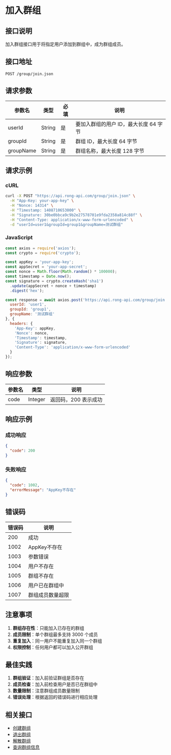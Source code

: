 # 加入群组

## 接口说明

加入群组接口用于将指定用户添加到群组中，成为群组成员。

## 接口地址

```
POST /group/join.json
```

## 请求参数

| 参数名 | 类型 | 必填 | 说明 |
|--------|------|------|------|
| userId | String | 是 | 要加入群组的用户 ID，最大长度 64 字节 |
| groupId | String | 是 | 群组 ID，最大长度 64 字节 |
| groupName | String | 是 | 群组名称，最大长度 128 字节 |

## 请求示例

### cURL
```bash
curl -X POST "https://api.rong-api.com/group/join.json" \
  -H "App-Key: your-app-key" \
  -H "Nonce: 14314" \
  -H "Timestamp: 1408710653000" \
  -H "Signature: 30be0bbca9c9b2e27578701e9fda2358a814c88f" \
  -H "Content-Type: application/x-www-form-urlencoded" \
  -d "userId=user1&groupId=group1&groupName=测试群组"
```

### JavaScript
```javascript
const axios = require('axios');
const crypto = require('crypto');

const appKey = 'your-app-key';
const appSecret = 'your-app-secret';
const nonce = Math.floor(Math.random() * 100000);
const timestamp = Date.now();
const signature = crypto.createHash('sha1')
  .update(appSecret + nonce + timestamp)
  .digest('hex');

const response = await axios.post('https://api.rong-api.com/group/join.json', {
  userId: 'user1',
  groupId: 'group1',
  groupName: '测试群组'
}, {
  headers: {
    'App-Key': appKey,
    'Nonce': nonce,
    'Timestamp': timestamp,
    'Signature': signature,
    'Content-Type': 'application/x-www-form-urlencoded'
  }
});
```

## 响应参数

| 参数名 | 类型 | 说明 |
|--------|------|------|
| code | Integer | 返回码，200 表示成功 |

## 响应示例

### 成功响应
```json
{
  "code": 200
}
```

### 失败响应
```json
{
  "code": 1002,
  "errorMessage": "AppKey不存在"
}
```

## 错误码

| 错误码 | 说明 |
|--------|------|
| 200 | 成功 |
| 1002 | AppKey不存在 |
| 1003 | 参数错误 |
| 1004 | 用户不存在 |
| 1005 | 群组不存在 |
| 1006 | 用户已在群组中 |
| 1007 | 群组成员数量超限 |

## 注意事项

1. **群组存在性**：只能加入已存在的群组
2. **成员限制**：单个群组最多支持 3000 个成员
3. **重复加入**：同一用户不能重复加入同一个群组
4. **权限控制**：任何用户都可以加入公开群组

## 最佳实践

1. **群组验证**：加入前验证群组是否存在
2. **成员检查**：加入前检查用户是否已在群组中
3. **数量限制**：注意群组成员数量限制
4. **错误处理**：根据返回的错误码进行相应处理

## 相关接口

- [创建群组](/api/im/group/create)
- [退出群组](/api/im/group/quit)
- [解散群组](/api/im/group/dismiss)
- [查询群组信息](/api/im/group/info) 